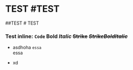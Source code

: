 # TEST #TEST
##TEST # TEST
### Test inline: `Code` **Bold** *Italic*  ~~Strike~~ ~~~~*******StrikeBoldItalic*******~~~~ 
- asdhoha `essa`  
essa

- xd
